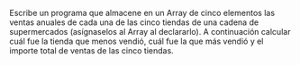 Escribe un programa que almacene en un Array de cinco elementos
 las ventas anuales de cada una de las cinco tiendas de una cadena
  de supermercados (asígnaselos al Array al declararlo).
   A continuación calcular cuál fue la tienda que menos vendió, 
   cuál fue la que más vendió y el importe total de ventas de 
   las cinco tiendas.